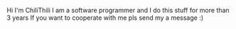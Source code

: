 Hi I'm ChiliThili 
I am a software programmer 
and I do this stuff for more than 3 years
If you want to cooperate with me 
pls send my a message
:)
